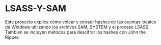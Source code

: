 # LSASS-Y-SAM
Este proyecto explica cómo volcar y extraer hashes de las cuentas locales de Windows utilizando los archivos SAM, SYSTEM y el proceso LSASS. También se incluyen métodos para descifrar los hashes con John the Ripper.
